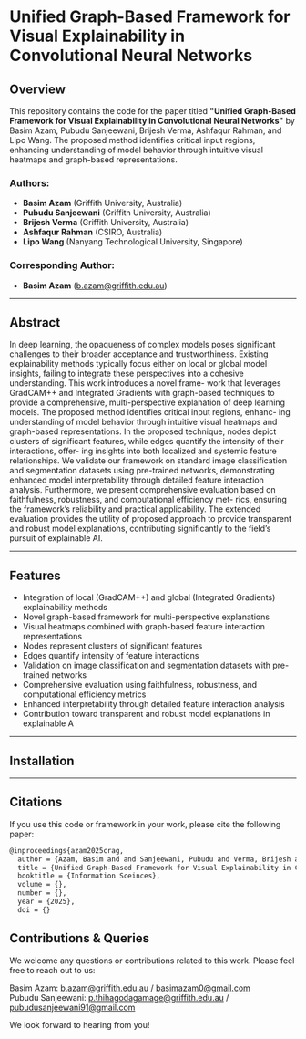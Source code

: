 # Unified Graph-Based Framework for Visual Explainability in Convolutional Neural Networks
## Overview

This repository contains the code for the paper titled **"Unified Graph-Based Framework for Visual Explainability in Convolutional Neural Networks"** by Basim Azam, Pubudu Sanjeewani, Brijesh Verma, Ashfaqur Rahman, and Lipo Wang. The proposed method identifies critical input regions, enhancing understanding of model behavior through intuitive visual heatmaps and graph-based representations. 


### Authors:
- **Basim Azam** (Griffith University, Australia)
- **Pubudu Sanjeewani** (Griffith University, Australia)
- **Brijesh Verma** (Griffith University, Australia)
- **Ashfaqur Rahman** (CSIRO, Australia)
- **Lipo Wang** (Nanyang Technological University, Singapore)

### Corresponding Author:
- **Basim Azam** (b.azam@griffith.edu.au)

---

## Abstract

In deep learning, the opaqueness of complex models poses significant challenges
to their broader acceptance and trustworthiness. Existing explainability methods
typically focus either on local or global model insights, failing to integrate these
perspectives into a cohesive understanding. This work introduces a novel frame-
work that leverages GradCAM++ and Integrated Gradients with graph-based
techniques to provide a comprehensive, multi-perspective explanation of deep
learning models. The proposed method identifies critical input regions, enhanc-
ing understanding of model behavior through intuitive visual heatmaps and
graph-based representations. In the proposed technique, nodes depict clusters of
significant features, while edges quantify the intensity of their interactions, offer-
ing insights into both localized and systemic feature relationships. We validate
our framework on standard image classification and segmentation datasets using
pre-trained networks, demonstrating enhanced model interpretability through
detailed feature interaction analysis. Furthermore, we present comprehensive
evaluation based on faithfulness, robustness, and computational efficiency met-
rics, ensuring the framework’s reliability and practical applicability. The extended
evaluation provides the utility of proposed approach to provide transparent and
robust model explanations, contributing significantly to the field’s pursuit of
explainable AI.

---

## Features

- Integration of local (GradCAM++) and global (Integrated Gradients) explainability methods
- Novel graph-based framework for multi-perspective explanations
- Visual heatmaps combined with graph-based feature interaction representations
- Nodes represent clusters of significant features
- Edges quantify intensity of feature interactions
- Validation on image classification and segmentation datasets with pre-trained networks
- Comprehensive evaluation using faithfulness, robustness, and computational efficiency metrics
- Enhanced interpretability through detailed feature interaction analysis
- Contribution toward transparent and robust model explanations in explainable A

---

## Installation

---

## Citations

If you use this code or framework in your work, please cite the following paper:

```bash
@inproceedings{azam2025crag,
  author = {Azam, Basim and and Sanjeewani, Pubudu and Verma, Brijesh and Rahman, Ashfaqur and Wang, Lipo},
  title = {Unified Graph-Based Framework for Visual Explainability in Convolutional Neural Networks},
  booktitle = {Information Sceinces},
  volume = {},
  number = {},
  year = {2025},
  doi = {}
```

## Contributions & Queries

We welcome any questions or contributions related to this work. Please feel free to reach out to us:

Basim Azam: b.azam@griffith.edu.au / basimazam0@gmail.com<br>
Pubudu Sanjeewani: p.thihagodagamage@griffith.edu.au / pubudusanjeewani91@gmail.com<br>

We look forward to hearing from you!


